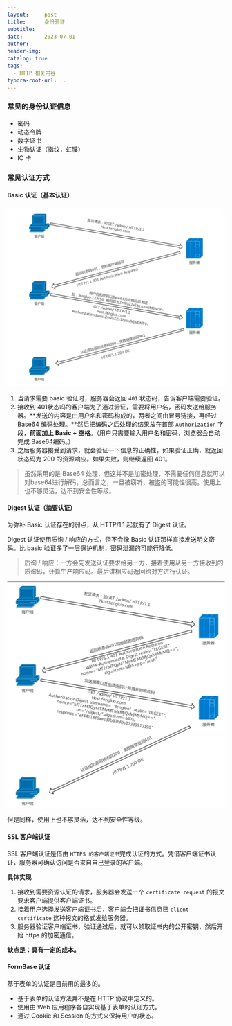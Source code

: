 ```yaml
---
layout:     post
title:      身份验证
subtitle:  
date:       2023-07-01
author:     
header-img: 
catalog: true
tags:
  - HTTP 相关内容
typora-root-url: ..
---
```


### 常见的身份认证信息

- 密码
- 动态令牌
- 数字证书
- 生物认证（指纹，虹膜）
- IC 卡

### 常见认证方式

#### Basic 认证（基本认证）

![image-20230701222721989](/../img/postImage/image-20230701222721989.png)

1. 当请求需要 basic 验证时，服务器会返回 `401` 状态码，告诉客户端需要验证。
2. 接收到 401状态吗的客户端为了通过验证，需要将用户名，密码发送给服务器。**发送的内容是由用户名和密码构成的，两者之间由冒号链接，再经过 Base64 编码处理。**然后把编码之后处理的结果放在首部 `Authorization` 字段，**前面加上 Basic + 空格**。（用户只需要输入用户名和密码，浏览器会自动完成 Base64编码。）
3. 之后服务器接受到请求，就会验证一下信息的正确性，如果验证正确，就返回状态码为 200 的资源响应。如果失败，则继续返回 401。

> 虽然采用的是 Base64 处理，但这并不是加密处理，不需要任何信息就可以对base64进行解码，总而言之，一旦被窃听，被盗的可能性很高。使用上也不够灵活，达不到安全性等级。

#### Digest 认证（摘要认证）

为弥补 Basic 认证存在的弱点，从 HTTP/1.1 起就有了 Digest 认证。

 Digest 认证使用质询 / 响应的方式，但不会像 Basic 认证那样直接发送明文密码。比 basic 验证多了一层保护机制，密码泄漏的可能行降低。

> 质询 / 响应：一方会先发送认证要求给另一方，接着使用从另一方接收到的质询码，计算生产响应码。最后讲相应码返回给对方进行认证。

![image-20230701223329685](/../img/postImage/image-20230701223329685.png)

但是同样，使用上也不够灵活，达不到安全性等级。

#### SSL 客户端认证

SSL 客户端认证是借由 `HTTPS 的客户端证书`完成认证的方式。凭借客户端证书认证，服务器可确认访问是否来自自己登录的客户端。

**具体实现**

1. 接收到需要资源认证的请求，服务器会发送一个 `certificate request` 的报文要求客户端提供客户端证书。
2. 接着用户选择发送客户端证书后，客户端会把证书信息已 `client certificate` 这种报文的格式发给服务器。
3. 服务器验证客户端证书，验证通过后，就可以领取证书内的公开密钥，然后开始 https 的加密通信。

**缺点是：具有一定的成本。**

#### FormBase 认证

基于表单的认证是目前用的最多的。

- 基于表单的认证方法并不是在 HTTP 协议中定义的。
- 使用由 Web 应用程序各自实现基于表单的认证方式。
- 通过 Cookie 和 Session 的方式来保持用户的状态。
